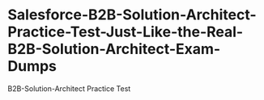 # Salesforce-B2B-Solution-Architect-Practice-Test-Just-Like-the-Real-B2B-Solution-Architect-Exam-Dumps
B2B-Solution-Architect Practice Test
